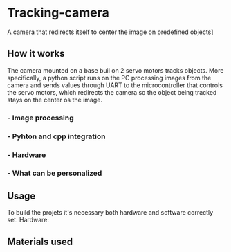 # Tracking-camera
A camera that redirects itself to center the image on predefined objects]

## How it works 
The camera mounted on a base buil on 2 servo motors tracks objects. More specifically, a python script runs on the PC processing images from the camera and sends values through UART to the microcontroller that controls the servo motors, which redirects the camera so the object being tracked stays on the center os the image.
### - Image processing
### - Pyhton and cpp integration
### - Hardware
### - What can be personalized 

## Usage

To build the projets it's necessary both hardware and software correctly set.
Hardware:

## Materials used

